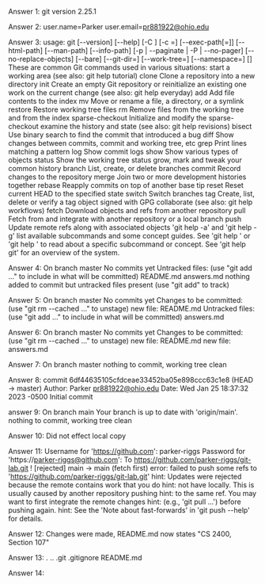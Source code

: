Answer 1: git version 2.25.1

Answer 2: user.name=Parker
          user.email=pr881922@ohio.edu

Answer 3:
usage: git [--version] [--help] [-C <path>] [-c <name>=<value>]                                                                    [--exec-path[=<path>]] [--html-path] [--man-path] [--info-path]                                                         [-p | --paginate | -P | --no-pager] [--no-replace-objects] [--bare]                                                     [--git-dir=<path>] [--work-tree=<path>] [--namespace=<name>]                                                            <command> [<args>]                                                                                                                                                                                                                   These are common Git commands used in various situations:                                                                                                                                                                                       start a working area (see also: git help tutorial)                                                                         clone             Clone a repository into a new directory                                                               init              Create an empty Git repository or reinitialize an existing one                                                                                                                                                             work on the current change (see also: git help everyday)                                                                   add               Add file contents to the index                                                                        mv                Move or rename a file, a directory, or a symlink                                                      restore           Restore working tree files                                                                            rm                Remove files from the working tree and from the index                                                 sparse-checkout   Initialize and modify the sparse-checkout                                                                                                                                                                                  examine the history and state (see also: git help revisions)                                                               bisect            Use binary search to find the commit that introduced a bug                                            diff              Show changes between commits, commit and working tree, etc                                            grep              Print lines matching a pattern                                                                        log               Show commit logs                                                                                      show              Show various types of objects                                                                         status            Show the working tree status                                                                                                                                                                                               grow, mark and tweak your common history                                                                                   branch            List, create, or delete branches                                                                      commit            Record changes to the repository                                                                      merge             Join two or more development histories together                                                       rebase            Reapply commits on top of another base tip                                                            reset             Reset current HEAD to the specified state                                                             switch            Switch branches                                                                                       tag               Create, list, delete or verify a tag object signed with GPG                                                                                                                                                                collaborate (see also: git help workflows)                                                                                 fetch             Download objects and refs from another repository                                                     pull              Fetch from and integrate with another repository or a local branch                                    push              Update remote refs along with associated objects                                                                                                                                                                           'git help -a' and 'git help -g' list available subcommands and some                                                     concept guides. See 'git help <command>' or 'git help <concept>'                                                        to read about a specific subcommand or concept.                                                                         See 'git help git' for an overview of the system.

Answer 4:
On branch master                                                                                                                                                                                                                                No commits yet                                                                                                                                                                                                                                  Untracked files:                                                                                                          (use "git add <file>..." to include in what will be committed)                                                                README.md                                                                                                               answers.md                                                                                                                                                                                                                              nothing added to commit but untracked files present (use "git add" to track)

Answer 5:
On branch master                                                                                                                                                                                                                                No commits yet                                                                                                                                                                                                                                  Changes to be committed:                                                                                                  (use "git rm --cached <file>..." to unstage)                                                                                  new file:   README.md                                                                                                                                                                                                                   Untracked files:                                                                                                          (use "git add <file>..." to include in what will be committed)                                                                answers.md                                                                                                      

Answer 6:
On branch master                                                                                                                                                                                                                                No commits yet                                                                                                                                                                                                                                  Changes to be committed:                                                                                                  (use "git rm --cached <file>..." to unstage)                                                                                  new file:   README.md                                                                                                   new file:   answers.md                                                                                          

Answer 7:
On branch master                                                                                                        nothing to commit, working tree clean

Answer 8:
commit 6df44635105cfdceae33452ba05e898ccc63c1e8 (HEAD -> master)                                                        Author: Parker <pr881922@ohio.edu>                                                                                      Date:   Wed Jan 25 18:37:32 2023 -0500                                                                                                                                                                                                              Initial commit

answer 9:
On branch main                                                                                                          Your branch is up to date with 'origin/main'.                                                                                                                                                                                                   nothing to commit, working tree clean

Answer 10: Did not effect local copy

Answer 11:
Username for 'https://github.com': parker-riggs                                                                         Password for 'https://parker-riggs@github.com':                                                                         To https://github.com/parker-riggs/git-lab.git                                                                           ! [rejected]        main -> main (fetch first)                                                                         error: failed to push some refs to 'https://github.com/parker-riggs/git-lab.git'                                        hint: Updates were rejected because the remote contains work that you do                                                hint: not have locally. This is usually caused by another repository pushing                                            hint: to the same ref. You may want to first integrate the remote changes                                               hint: (e.g., 'git pull ...') before pushing again.                                                                      hint: See the 'Note about fast-forwards' in 'git push --help' for details.

Answer 12: Changes were made, README.md now states "CS 2400, Section 107"

Answer 13: .  ..  .git  .gitignore  README.md

Answer 14: 
